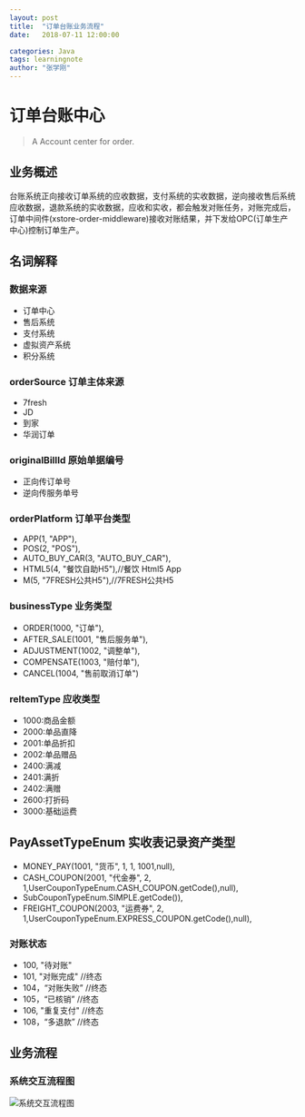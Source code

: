 ```yaml
---
layout: post
title:  "订单台账业务流程"
date:   2018-07-11 12:00:00

categories: Java
tags: learningnote
author: "张学刚"
---
```


# 订单台账中心

>A Account center for order.

## 业务概述

台账系统正向接收订单系统的应收数据，支付系统的实收数据，逆向接收售后系统应收数据，退款系统的实收数据，应收和实收，都会触发对账任务，对账完成后，订单中间件(xstore-order-middleware)接收对账结果，并下发给OPC(订单生产中心)控制订单生产。

## 名词解释

### 数据来源

- 订单中心
- 售后系统
- 支付系统
- 虚拟资产系统
- 积分系统

### orderSource 订单主体来源

- 7fresh
- JD
- 到家
- 华润订单

### originalBillId 原始单据编号

- 正向传订单号
- 逆向传服务单号

### orderPlatform 订单平台类型

- APP(1, "APP"),
- POS(2, "POS"),
- AUTO_BUY_CAR(3, "AUTO_BUY_CAR"),
- HTML5(4, "餐饮自助H5"),//餐饮 Html5 App
- M(5, "7FRESH公共H5"),//7FRESH公共H5

### businessType 业务类型

- ORDER(1000, "订单"),
- AFTER_SALE(1001, "售后服务单"),
- ADJUSTMENT(1002, "调整单"),
- COMPENSATE(1003, "赔付单"),
- CANCEL(1004, "售前取消订单")

### reItemType 应收类型

- 1000:商品金额
- 2000:单品直降
- 2001:单品折扣
- 2002:单品赠品
- 2400:满减
- 2401:满折
- 2402:满赠
- 2600:打折码
- 3000:基础运费

## PayAssetTypeEnum  实收表记录资产类型

- MONEY_PAY(1001, "货币", 1, 1, 1001,null),
- CASH_COUPON(2001, "代金券", 2, 1,UserCouponTypeEnum.CASH_COUPON.getCode(),null),
- SubCouponTypeEnum.SIMPLE.getCode()),
- FREIGHT_COUPON(2003, "运费券", 2, 1,UserCouponTypeEnum.EXPRESS_COUPON.getCode(),null),

### 对账状态

- 100, "待对账"
- 101, "对账完成" //终态
- 104，“对账失败” //终态
- 105，“已核销” //终态
- 106, "重复支付" //终态
- 108，“多退款” //终态

## 业务流程

### 系统交互流程图

![系统交互流程图](https://raw.githubusercontent.com/unionstars/unionstars.github.io/master/assets/images/pictures/2018-08-07-order-account-business.md/01-01.png)